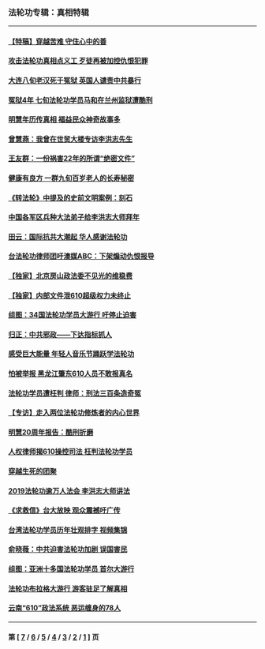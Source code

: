 ### 法轮功专辑：真相特辑
---
#### [【特稿】穿越苦难 守住心中的善](../../pages/nf4389/n13784979.md?09200430) 
#### [攻击法轮功真相点义工 歹徒再被加控仇恨犯罪](../../pages/nf4389/n13601019.md?09200430) 
#### [大连八旬老汉死于冤狱 英国人谴责中共暴行](../../pages/nf4389/n13480118.md?09200430) 
#### [冤狱4年 七旬法轮功学员马和在兰州监狱遭酷刑](../../pages/nf4389/n13304688.md?09200430) 
#### [明慧年历传真相 福益民众神奇故事多](../../pages/nf4389/n13294545.md?09200430) 
#### [曾慧燕：我曾在世贸大楼专访李洪志先生](../../pages/nf4389/n12898729.md?09200430) 
#### [王友群：一份祸害22年的所谓“绝密文件”](../../pages/nf4389/n12871750.md?09200430) 
#### [健康有良方 一群九旬百岁老人的长寿秘密](../../pages/nf4389/n12847475.md?09200430) 
#### [《转法轮》中提及的史前文明案例：刻石](../../pages/nf4389/n12758577.md?09200430) 
#### [中国各军区兵种大法弟子给李洪志大师拜年](../../pages/nf4389/n12750047.md?09200430) 
#### [田云：国际抗共大潮起 华人感谢法轮功](../../pages/nf4389/n12357708.md?09200430) 
#### [台法轮功律师团吁澳媒ABC：下架煽动仇恨报导](../../pages/nf4389/n12279917.md?09200430) 
#### [【独家】北京房山政法委不见光的维稳费](../../pages/nf4389/n12031979.md?09200430) 
#### [【独家】内部文件泄610超级权力未终止](../../pages/nf4389/n12023895.md?09200430) 
#### [组图：34国法轮功学员大游行 吁停止迫害](../../pages/nf4389/n11492658.md?09200430) 
#### [归正：中共邪政——下达指标抓人](../../pages/nf4389/n11474770.md?09200430) 
#### [感受巨大能量 年轻人音乐节踊跃学法轮功](../../pages/nf4389/n11441981.md?09200430) 
#### [怕被举报 黑龙江肇东610人员不敢报真名](../../pages/nf4389/n11436499.md?09200430) 
#### [法轮功学员遭枉判 律师：刑法三百条造奇冤](../../pages/nf4389/n11433943.md?09200430) 
#### [【专访】走入两位法轮功修炼者的内心世界](../../pages/nf4389/n11415623.md?09200430) 
#### [明慧20周年报告：酷刑折磨](../../pages/nf4389/n11387954.md?09200430) 
#### [人权律师揭610操控司法 枉判法轮功学员](../../pages/nf4389/n11313370.md?09200430) 
#### [穿越生死的团聚](../../pages/nf4389/n11258922.md?09200430) 
#### [2019法轮功逾万人法会 李洪志大师讲法](../../pages/nf4389/n11265303.md?09200430) 
#### [《求救信》台大放映 观众震撼吁广传](../../pages/nf4389/n10922251.md?09200430) 
#### [台湾法轮功学员历年壮观排字 视频集锦](../../pages/nf4389/n10878789.md?09200430) 
#### [俞晓薇：中共迫害法轮功加剧 误国害民](../../pages/nf4389/n10859260.md?09200430) 
#### [组图：亚洲十多国法轮功学员 首尔大游行](../../pages/nf4389/n10781149.md?09200430) 
#### [法轮功布拉格大游行 游客驻足了解真相](../../pages/nf4389/n10749360.md?09200430) 
#### [云南“610”政法系统 恶运缠身的78人](../../pages/nf4389/n10747534.md?09200430) 

---
#### 第 [ [7](./7.md?09200430) / [6](./6.md?09200430) / [5](./5.md?09200430) / [4](./4.md?09200430) / [3](./3.md?09200430) / [2](./2.md?09200430) / [1](./1.md?09200430) ] 页
